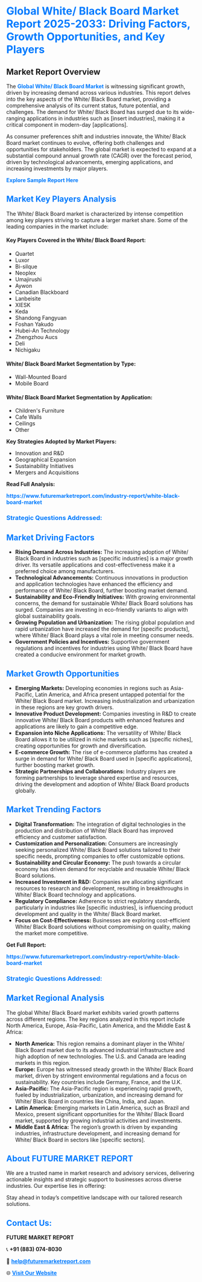 <h1 style="color: #007BFF;">Global White/ Black Board Market Report 2025-2033: Driving Factors, Growth Opportunities, and Key Players</h1>

<section id="overview">
<h2>Market Report Overview</h2>
<p>The <a href="https://www.futuremarketreport.com/industry-report/white-black-board-market" style="color: #007BFF; text-decoration: none;"><strong>Global White/ Black Board Market</strong></a> is witnessing significant growth, driven by increasing demand across various industries. This report delves into the key aspects of the White/ Black Board market, providing a comprehensive analysis of its current status, future potential, and challenges. The demand for White/ Black Board has surged due to its wide-ranging applications in industries such as [insert industries], making it a critical component in modern-day [applications].</p>
<p>As consumer preferences shift and industries innovate, the White/ Black Board market continues to evolve, offering both challenges and opportunities for stakeholders. The global market is expected to expand at a substantial compound annual growth rate (CAGR) over the forecast period, driven by technological advancements, emerging applications, and increasing investments by major players.</p>
</section>

<section id="overview">
<p><a href="https://www.futuremarketreport.com/request-sample/reportId=60415" style="color: #007BFF; text-decoration: none;"><strong>Explore Sample Report Here</strong></a></p>
</section>

<section id="key-players">
<h2 style="color: #007BFF;">Market Key Players Analysis</h2>
<p>The White/ Black Board market is characterized by intense competition among key players striving to capture a larger market share. Some of the leading companies in the market include:</p>
<h4>Key Players Covered in the White/ Black Board Report:</h4>
<ul><li>Quartet</li><li>Luxor</li><li>Bi-silque</li><li>Neoplex</li><li>Umajirushi</li><li>Aywon</li><li>Canadian Blackboard</li><li>Lanbeisite</li><li>XIESK</li><li>Keda</li><li>Shandong Fangyuan</li><li>Foshan Yakudo</li><li>Hubei-An Technology</li><li>Zhengzhou Aucs</li><li>Deli</li><li>Nichigaku</li></ul>
<h4>White/ Black Board Market Segmentation by Type:</h4>
<ul><li>Wall-Mounted Board</li><li>Mobile Board</li></ul>

<h4>White/ Black Board Market Segmentation by Application:</h4>
<ul><li>Children&#039;s Furniture</li><li>Cafe Walls</li><li>Ceilings</li><li>Other</li></ul>
<p><strong>Key Strategies Adopted by Market Players:</strong></p>
<ul>
<li>Innovation and R&D</li>
<li>Geographical Expansion</li>
<li>Sustainability Initiatives</li>
<li>Mergers and Acquisitions</li>
</ul>
</section>

<section>
<p><strong>Read Full Analysis: </strong></p><a href="https://www.futuremarketreport.com/industry-report/white-black-board-market" style="color: #007BFF; text-decoration: none;"><strong>https://www.futuremarketreport.com/industry-report/white-black-board-market</strong></a>
<h3 style="color: #007BFF;">Strategic Questions Addressed:</h3>
</section>

<section id="driving-factors">
<h2 style="color: #007BFF;">Market Driving Factors</h2>
<ul>
<li><strong>Rising Demand Across Industries:</strong> The increasing adoption of White/ Black Board in industries such as [specific industries] is a major growth driver. Its versatile applications and cost-effectiveness make it a preferred choice among manufacturers.</li>
<li><strong>Technological Advancements:</strong> Continuous innovations in production and application technologies have enhanced the efficiency and performance of White/ Black Board, further boosting market demand.</li>
<li><strong>Sustainability and Eco-Friendly Initiatives:</strong> With growing environmental concerns, the demand for sustainable White/ Black Board solutions has surged. Companies are investing in eco-friendly variants to align with global sustainability goals.</li>
<li><strong>Growing Population and Urbanization:</strong> The rising global population and rapid urbanization have increased the demand for [specific products], where White/ Black Board plays a vital role in meeting consumer needs.</li>
<li><strong>Government Policies and Incentives:</strong> Supportive government regulations and incentives for industries using White/ Black Board have created a conducive environment for market growth.</li>
</ul>
</section>

<section id="growth-opportunities">
<h2 style="color: #007BFF;">Market Growth Opportunities</h2>
<ul>
<li><strong>Emerging Markets:</strong> Developing economies in regions such as Asia-Pacific, Latin America, and Africa present untapped potential for the White/ Black Board market. Increasing industrialization and urbanization in these regions are key growth drivers.</li>
<li><strong>Innovative Product Development:</strong> Companies investing in R&D to create innovative White/ Black Board products with enhanced features and applications are likely to gain a competitive edge.</li>
<li><strong>Expansion into Niche Applications:</strong> The versatility of White/ Black Board allows it to be utilized in niche markets such as [specific niches], creating opportunities for growth and diversification.</li>
<li><strong>E-commerce Growth:</strong> The rise of e-commerce platforms has created a surge in demand for White/ Black Board used in [specific applications], further boosting market growth.</li>
<li><strong>Strategic Partnerships and Collaborations:</strong> Industry players are forming partnerships to leverage shared expertise and resources, driving the development and adoption of White/ Black Board products globally.</li>
</ul>
</section>

<section id="trending-factors">
<h2 style="color: #007BFF;">Market Trending Factors</h2>
<ul>
<li><strong>Digital Transformation:</strong> The integration of digital technologies in the production and distribution of White/ Black Board has improved efficiency and customer satisfaction.</li>
<li><strong>Customization and Personalization:</strong> Consumers are increasingly seeking personalized White/ Black Board solutions tailored to their specific needs, prompting companies to offer customizable options.</li>
<li><strong>Sustainability and Circular Economy:</strong> The push towards a circular economy has driven demand for recyclable and reusable White/ Black Board solutions.</li>
<li><strong>Increased Investment in R&D:</strong> Companies are allocating significant resources to research and development, resulting in breakthroughs in White/ Black Board technology and applications.</li>
<li><strong>Regulatory Compliance:</strong> Adherence to strict regulatory standards, particularly in industries like [specific industries], is influencing product development and quality in the White/ Black Board market.</li>
<li><strong>Focus on Cost-Effectiveness:</strong> Businesses are exploring cost-efficient White/ Black Board solutions without compromising on quality, making the market more competitive.</li>
</ul>
</section>

<section>
<p><strong>Get Full Report: </strong></p><a href="https://www.futuremarketreport.com/industry-report/white-black-board-market" style="color: #007BFF; text-decoration: none;"><strong>https://www.futuremarketreport.com/industry-report/white-black-board-market</strong></a>
<h3 style="color: #007BFF;">Strategic Questions Addressed:</h3>
</section>


<section id="regional-analysis">
<h2 style="color: #007BFF;">Market Regional Analysis</h2>
<p>The global White/ Black Board market exhibits varied growth patterns across different regions. The key regions analyzed in this report include North America, Europe, Asia-Pacific, Latin America, and the Middle East & Africa:</p>
<ul>
<li><strong>North America:</strong> This region remains a dominant player in the White/ Black Board market due to its advanced industrial infrastructure and high adoption of new technologies. The U.S. and Canada are leading markets in this region.</li>
<li><strong>Europe:</strong> Europe has witnessed steady growth in the White/ Black Board market, driven by stringent environmental regulations and a focus on sustainability. Key countries include Germany, France, and the U.K.</li>
<li><strong>Asia-Pacific:</strong> The Asia-Pacific region is experiencing rapid growth, fueled by industrialization, urbanization, and increasing demand for White/ Black Board in countries like China, India, and Japan.</li>
<li><strong>Latin America:</strong> Emerging markets in Latin America, such as Brazil and Mexico, present significant opportunities for the White/ Black Board market, supported by growing industrial activities and investments.</li>
<li><strong>Middle East & Africa:</strong> The region’s growth is driven by expanding industries, infrastructure development, and increasing demand for White/ Black Board in sectors like [specific sectors].</li>
</ul>
</section>

<footer>
<h2 style="color: #007BFF;">About FUTURE MARKET REPORT</h2>
<p>We are a trusted name in market research and advisory services, delivering actionable insights and strategic support to businesses across diverse industries. Our expertise lies in offering:</p>

<p>Stay ahead in today’s competitive landscape with our tailored research solutions.</p>

<h2 style="color: #007BFF;">Contact Us:</h2>
<p><strong>FUTURE MARKET REPORT</strong></p>
<p>📞 <strong>+91 (883) 074-8030</strong></p>
<p>📧 <strong><a href="mailto:help@futuremarketreport.com" style="color: #007BFF;">help@futuremarketreport.com</a></strong></p>
<p>🌐 <strong><a href="https://www.futuremarketreport.com/" style="color: #007BFF;">Visit Our Website</a></strong></p>
</footer>